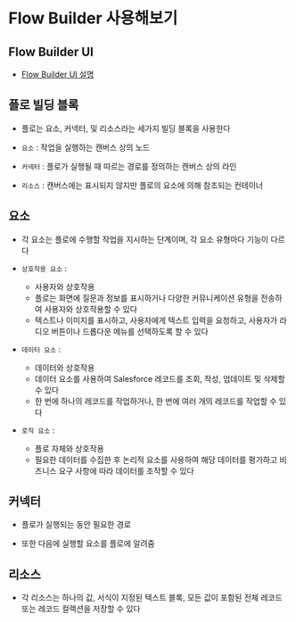# Flow Builder 사용해보기

## Flow Builder UI

 - [Flow Builder UI 설명](https://trailhead.salesforce.com/ko/content/learn/modules/flow-basics/meet-flow-builder?trailmix_creator_id=strailhead&trailmix_slug=prepare-for-your-salesforce-administrator-credential)

## 플로 빌딩 블록

 - 플로는 요소, 커넥터, 및 리소스라는 세가지 빌딩 블록을 사용한다

 - `요소` : 작업을 실행하는 캔버스 상의 노드

 - `커넥터` : 플로가 실행될 때 따르는 경로를 정의하는 캔버스 상의 라인

 - `리소스` : 캔버스에는 표시되지 않지만 플로의 요소에 의해 참조되는 컨테이너

## 요소

 - 각 요소는 플로에 수행할 작업을 지시하는 단계이며, 각 요소 유형마다 기능이 다르다

 - `상호작용 요소` : 
    - 사용자와 상호작용
    - 플로는 화면에 질문과 정보를 표시하거나 다양한 커뮤니케이션 유형을 전송하여 사용자와 상호작용할 수 있다
    - 텍스트나 이미지를 표시하고, 사용자에게 텍스트 입력을 요청하고, 사용자가 라디오 버튼이나 드롭다운 메뉴를 선택하도록 할 수 있다

 - `데이터 요소` : 
    - 데이터와 상호작용
    - 데이터 요소를 사용하여 Salesforce 레코드를 조회, 작성, 업데이트 및 삭제할 수 있다
    - 한 번에 하나의 레코드를 작업하거나, 한 번에 여러 개의 레코드를 작업할 수 있다

 - `로직 요소` :
    - 플로 자체와 상호작용
    - 필요한 데이터를 수집한 후 논리적 요소를 사용하여 해당 데이터를 평가하고 비즈니스 요구 사항에 따라 데이터를 조작할 수 있다

## 커넥터

 - 플로가 실행되는 동안 필요한 경로

 - 또한 다음에 실행할 요소를 플로에 알려줌

## 리소스

 - 각 리소스는 하나의 값, 서식이 지정된 텍스트 블록, 모든 값이 포함된 전체 레코드 또는 레코드 컬렉션을 저장할 수 있다
